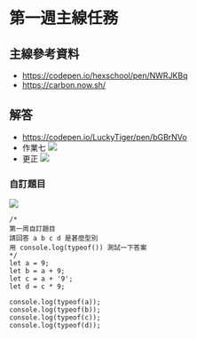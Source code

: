 # 第一週主線任務

## 主線參考資料
* https://codepen.io/hexschool/pen/NWRJKBq
* https://carbon.now.sh/


## 解答
* https://codepen.io/LuckyTiger/pen/bGBrNVo
* 作業七
![](https://i.imgur.com/6N8Cgsd.png)
* 更正
![](https://i.imgur.com/Brf6dIP.png)

### 自訂題目
![](https://i.imgur.com/vPvnxvB.png)
```javascript=
/*
第一周自訂題目 
請回答 a b c d 是甚麼型別
用 console.log(typeof()) 測試一下答案
*/
let a = 9;
let b = a + 9;
let c = a + '9';
let d = c * 9;

console.log(typeof(a));
console.log(typeof(b));
console.log(typeof(c));
console.log(typeof(d));
```